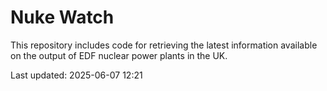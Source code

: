 # Nuke Watch

This repository includes code for retrieving the latest information available on the output of EDF nuclear power plants in the UK.

Last updated: 2025-06-07 12:21